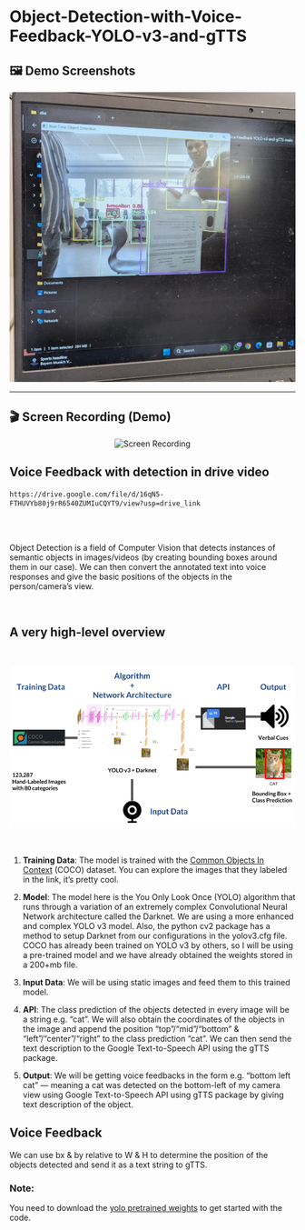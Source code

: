 # Object-Detection-with-Voice-Feedback-YOLO-v3-and-gTTS

## 🖼️ Demo Screenshots

<p align="center">
  <img src="example.jpeg" alt="Detection Screenshot" width="600">
</p>

---

## 🎬 Screen Recording (Demo)

<p align="center">
  <img src="exa.mp4" alt="Screen Recording" width="700">
</p>

## Voice Feedback with detection in drive video
    
    https://drive.google.com/file/d/16qN5-FTHUVYb80j9rR6540ZUMIuCQYT9/view?usp=drive_link

<br>
<br>

Object Detection is a field of Computer Vision that detects instances of semantic objects in images/videos (by creating bounding boxes around them in our case).
We can then convert the annotated text into voice responses and give the basic positions of the objects in the person/camera’s view.

<br>

## A very high-level overview

<br>

<p align="center">
 <img src = "Object-Detection-with-Voice-Feedback-YOLO-v3-and-gTTS-main\overview.png">
</p> 

<br>

1. **Training Data**: The model is trained with the [Common Objects In Context](https://cocodataset.org/#explore) (COCO) dataset. You can explore the images that they
labeled in the link, it’s pretty cool.

2. **Model**: The model here is the You Only Look Once (YOLO) algorithm that runs through a variation of an extremely complex Convolutional Neural Network architecture 
called the Darknet. We are using a more enhanced and complex YOLO v3 model. Also, the python cv2 package has a method to setup Darknet from our configurations in the yolov3.cfg file. COCO has already been trained on YOLO v3 by others, so I will be using a pre-trained model and we have already obtained the weights stored in a 200+mb file.

3. **Input Data**: We will be using static images and feed them to this trained model.

4. **API**: The class prediction of the objects detected in every image will be a string e.g. “cat”. We will also obtain the coordinates of the objects in the image 
and append the position “top”/“mid”/“bottom” & “left”/“center”/“right” to the class prediction “cat”. We can then send the text description to the Google 
Text-to-Speech API using the gTTS package.

5. **Output**: We will be getting voice feedbacks in the form e.g. “bottom left cat” — meaning a cat was detected on the bottom-left of my camera view using Google Text-to-Speech
API using gTTS package by giving text description of the object.

## Voice Feedback

We can use bx & by relative to W & H to determine the position of the objects detected and send it as a text string to gTTS.

### **Note**:
You need to download the [yolo pretrained weights](https://pjreddie.com/media/files/yolov3.weights) to get started with the code.
